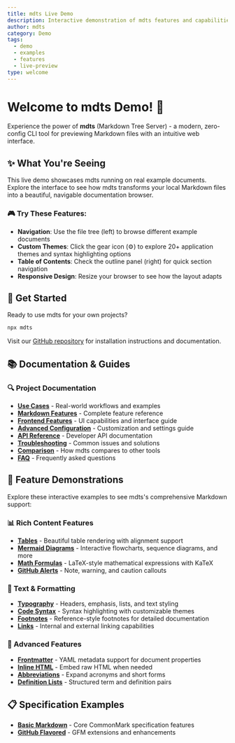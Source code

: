 ```yaml
---
title: mdts Live Demo
description: Interactive demonstration of mdts features and capabilities
author: mdts
category: Demo
tags:
  - demo
  - examples
  - features
  - live-preview
type: welcome
---
```


# Welcome to mdts Demo! 🚀

Experience the power of **mdts** (Markdown Tree Server) - a modern, zero-config CLI tool for previewing Markdown files with an intuitive web interface.

## ✨ What You're Seeing

This live demo showcases mdts running on real example documents. Explore the interface to see how mdts transforms your local Markdown files into a beautiful, navigable documentation browser.

### 🎮 Try These Features:
- **Navigation**: Use the file tree (left) to browse different example documents
- **Custom Themes**: Click the gear icon (⚙️) to explore 20+ application themes and syntax highlighting options  
- **Table of Contents**: Check the outline panel (right) for quick section navigation
- **Responsive Design**: Resize your browser to see how the layout adapts

## 🚀 Get Started

Ready to use mdts for your own projects? 

```bash
npx mdts
```

Visit our [GitHub repository](https://github.com/unhappychoice/mdts) for installation instructions and documentation.

## 📚 Documentation & Guides

### 🔍 Project Documentation
- **[Use Cases](/docs/usecases.md)** - Real-world workflows and examples
- **[Markdown Features](/docs/markdown_features.md)** - Complete feature reference
- **[Frontend Features](/docs/frontend_features.md)** - UI capabilities and interface guide
- **[Advanced Configuration](/docs/configuration.md)** - Customization and settings guide
- **[API Reference](/docs/api.md)** - Developer API documentation
- **[Troubleshooting](/docs/troubleshooting.md)** - Common issues and solutions
- **[Comparison](/docs/comparison.md)** - How mdts compares to other tools
- **[FAQ](/docs/faq.md)** - Frequently asked questions

## 🎯 Feature Demonstrations

Explore these interactive examples to see mdts's comprehensive Markdown support:

### 📊 Rich Content Features  
- **[Tables](/example_documents/features/tables.md)** - Beautiful table rendering with alignment support
- **[Mermaid Diagrams](/example_documents/features/mermaid.md)** - Interactive flowcharts, sequence diagrams, and more
- **[Math Formulas](/example_documents/features/math.md)** - LaTeX-style mathematical expressions with KaTeX
- **[GitHub Alerts](/example_documents/features/alerts.md)** - Note, warning, and caution callouts

### 🎨 Text & Formatting
- **[Typography](/example_documents/features/typography.md)** - Headers, emphasis, lists, and text styling
- **[Code Syntax](/example_documents/features/code-syntax.md)** - Syntax highlighting with customizable themes
- **[Footnotes](/example_documents/features/footnotes.md)** - Reference-style footnotes for detailed documentation
- **[Links](/example_documents/features/links.md)** - Internal and external linking capabilities

### 🔧 Advanced Features
- **[Frontmatter](/example_documents/features/frontmatter.md)** - YAML metadata support for document properties
- **[Inline HTML](/example_documents/features/inline-html.md)** - Embed raw HTML when needed
- **[Abbreviations](/example_documents/features/abbreviations.md)** - Expand acronyms and short forms
- **[Definition Lists](/example_documents/features/definition-lists.md)** - Structured term and definition pairs

## 📋 Specification Examples

- **[Basic Markdown](/example_documents/specs/basic.md)** - Core CommonMark specification features
- **[GitHub Flavored](/example_documents/specs/github_flavored.md)** - GFM extensions and enhancements
